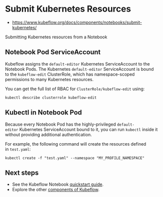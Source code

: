 # Submit Kubernetes Resources

* https://www.kubeflow.org/docs/components/notebooks/submit-kubernetes/

Submitting Kubernetes resources from a Notebook

## Notebook Pod ServiceAccount

Kubeflow assigns the `default-editor` Kubernetes ServiceAccount to the Notebook Pods. The Kubernetes `default-editor` ServiceAccount is bound to the `kubeflow-edit` ClusterRole, which has namespace-scoped permissions to many Kubernetes resources.

You can get the full list of RBAC for `ClusterRole/kubeflow-edit` using:

```fallback
kubectl describe clusterrole kubeflow-edit
```

## Kubectl in Notebook Pod

Because every Notebook Pod has the highly-privileged `default-editor` Kubernetes ServiceAccount bound to it, you can run `kubectl` inside it without providing additional authentication.

For example, the following command will create the resources defined in `test.yaml`:

```shell
kubectl create -f "test.yaml" --namespace "MY_PROFILE_NAMESPACE"
```

## Next steps

- See the Kubeflow Notebook [quickstart guide](https://www.kubeflow.org/docs/components/notebooks/quickstart-guide/).
- Explore the other [components of Kubeflow](https://www.kubeflow.org/docs/components/).
